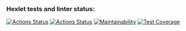 ### Hexlet tests and linter status:
[![Actions Status](https://github.com/UltraRossa/frontend-project-46/workflows/hexlet-check/badge.svg)](https://github.com/UltraRossa/frontend-project-46/actions)
[![Actions Status](https://github.com/UltraRossa/frontend-project-46/workflows/gendiff-check/badge.svg)](https://github.com/UltraRossa/frontend-project-46/actions)
[![Maintainability](https://api.codeclimate.com/v1/badges/92df03c19be79df33596/maintainability)](https://codeclimate.com/github/UltraRossa/frontend-project-46/maintainability)
[![Test Coverage](https://api.codeclimate.com/v1/badges/92df03c19be79df33596/test_coverage)](https://codeclimate.com/github/UltraRossa/frontend-project-46/test_coverage)
